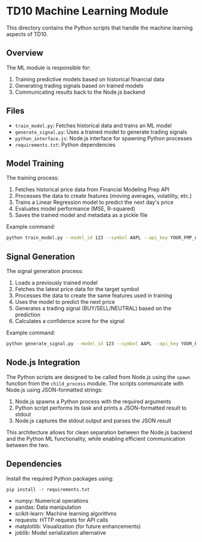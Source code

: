 # TD10 Machine Learning Module

This directory contains the Python scripts that handle the machine learning aspects of TD10.

## Overview

The ML module is responsible for:

1. Training predictive models based on historical financial data
2. Generating trading signals based on trained models
3. Communicating results back to the Node.js backend

## Files

- `train_model.py`: Fetches historical data and trains an ML model
- `generate_signal.py`: Uses a trained model to generate trading signals
- `python_interface.js`: Node.js interface for spawning Python processes
- `requirements.txt`: Python dependencies

## Model Training

The training process:

1. Fetches historical price data from Financial Modeling Prep API
2. Processes the data to create features (moving averages, volatility, etc.)
3. Trains a Linear Regression model to predict the next day's price
4. Evaluates model performance (MSE, R-squared)
5. Saves the trained model and metadata as a pickle file

Example command:
```bash
python train_model.py --model_id 123 --symbol AAPL --api_key YOUR_FMP_API_KEY --window_size 14 --days 365
```

## Signal Generation

The signal generation process:

1. Loads a previously trained model
2. Fetches the latest price data for the target symbol
3. Processes the data to create the same features used in training
4. Uses the model to predict the next price
5. Generates a trading signal (BUY/SELL/NEUTRAL) based on the prediction
6. Calculates a confidence score for the signal

Example command:
```bash
python generate_signal.py --model_id 123 --symbol AAPL --api_key YOUR_FMP_API_KEY --threshold 0.01
```

## Node.js Integration

The Python scripts are designed to be called from Node.js using the `spawn` function from the `child_process` module. The scripts communicate with Node.js using JSON-formatted strings:

1. Node.js spawns a Python process with the required arguments
2. Python script performs its task and prints a JSON-formatted result to stdout
3. Node.js captures the stdout output and parses the JSON result

This architecture allows for clean separation between the Node.js backend and the Python ML functionality, while enabling efficient communication between the two.

## Dependencies

Install the required Python packages using:
```bash
pip install -r requirements.txt
```

- numpy: Numerical operations
- pandas: Data manipulation
- scikit-learn: Machine learning algorithms
- requests: HTTP requests for API calls
- matplotlib: Visualization (for future enhancements)
- joblib: Model serialization alternative 